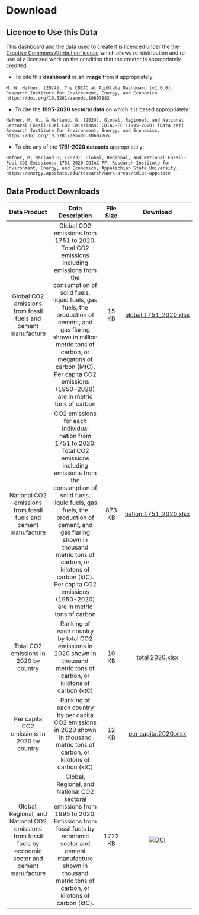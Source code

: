 # Download

## Licence to Use this Data

This dashboard and the data used to create it is licenced under the [the Creative Commons Attribution license](https://creativecommons.org/licenses/by/4.0/legalcode) which allows re-distribution and re-use of a licensed work on the condition that the creator is appropriately credited.

- To cite this **dashboard** or an **image** from it appropriately:

``` M. W. Hefner. (2024). The CDIAC at AppState Dashboard (v1.0.0). Research Institute for Environment, Energy, and Economics. https://doi.org/10.5281/zenodo.10607882 ```

- To cite the **1995-2020 sectoral data** on which it is based appropriately:

```Hefner, M. W., & Marland, G. (2024). Global, Regional, and National Sectoral Fossil-Fuel CO2 Emissions: CDIAC-FF (1995-2020) [Data set]. Research Institute for Environment, Energy, and Economics. https://doi.org/10.5281/zenodo.10607765```

- To cite any of the **1751-2020 datasets** appropriately:

```Hefner, M; Marland G; (2023): Global, Regional, and National Fossil-Fuel CO2 Emissions: 1751-2020 CDIAC-FF, Research Institute for Environment, Energy, and Economics, Appalachian State University. https://energy.appstate.edu/research/work-areas/cdiac-appstate```

## Data Product Downloads

Data Product | Data Description | File Size | Download
:---: | :---: | :---: | :---:
Global CO2 emissions from fossil fuels and cement manufacture | Global CO2 emissions from 1751 to 2020. Total CO2 emissions including emissions from the consumption of solid fuels, liquid fuels, gas fuels, the production of cement, and gas flaring shown in million metric tons of carbon, or megatons of carbon (MtC). Per capita CO2 emissions (1950-2020) are in metric tons of carbon | 15 KB | [global.1751_2020.xlsx](assets/data/global.1751_2020.xlsx)
National CO2 emissions from fossil fuels and cement manufacture | CO2 emissions for each individual nation from 1751 to 2020. Total CO2 emissions including emissions from the consumption of solid fuels, liquid fuels, gas fuels, the production of cement, and gas flaring shown in thousand metric tons of carbon, or kilotons of carbon (ktC). Per capita CO2 emissions (1950-2020) are in metric tons of carbon | 873 KB | [nation.1751_2020.xlsx](assets/data/nation.1751_2020.xlsx)
Total CO2 emissions in 2020 by country | Ranking of each country by total CO2 emissions in 2020 shown in thousand metric tons of carbon, or kilotons of carbon (ktC) | 10 KB | [total 2020.xlsx](assets/data/total_2020.xlsx)
Per capita CO2 emissions in 2020 by country | Ranking of each country by per capita CO2 emissions in 2020 shown in thousand metric tons of carbon, or kilotons of carbon (ktC) | 12 KB | [per capita.2020.xlsx](assets/data/per_capita.2020.xlsx)
Global, Regional, and National CO2 emissions from fossil fuels by economic sector and cement manufacture | Global, Regional, and National CO2 sectoral emissions from 1995 to 2020. Emissions from fossil fuels by economic sector and cement manufacture shown in thousand metric tons of carbon, or kilotons of carbon (ktC). | 1722 KB | [![DOI](https://zenodo.org/badge/DOI/10.5281/zenodo.10607765.svg)](https://doi.org/10.5281/zenodo.10607765)

